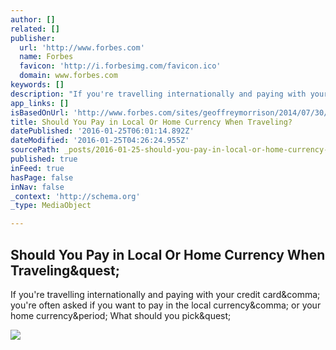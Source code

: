```yaml
---
author: []
related: []
publisher:
  url: 'http://www.forbes.com'
  name: Forbes
  favicon: 'http://i.forbesimg.com/favicon.ico'
  domain: www.forbes.com
keywords: []
description: "If you're travelling internationally and paying with your credit card, you're often asked if you want to pay in the local currency, or your home currency. What should you pick?"
app_links: []
isBasedOnUrl: 'http://www.forbes.com/sites/geoffreymorrison/2014/07/30/pay-in-local-or-home-currency/#421840e52f0f'
title: Should You Pay in Local Or Home Currency When Traveling?
datePublished: '2016-01-25T06:01:14.892Z'
dateModified: '2016-01-25T04:26:24.955Z'
sourcePath: _posts/2016-01-25-should-you-pay-in-local-or-home-currency-when-traveling.md
published: true
inFeed: true
hasPage: false
inNav: false
_context: 'http://schema.org'
_type: MediaObject

---
```

<article style=""><h1>Should You Pay in Local Or Home Currency When Traveling&amp;quest;</h1><p>If you're travelling internationally and paying with your credit card&amp;comma; you're often asked if you want to pay in the local currency&amp;comma; or your home currency&amp;period; What should you pick&amp;quest;</p><img src="http://blogs-images.forbes.com/geoffreymorrison/files/2014/08/pay-in-local-or-home-currency.jpg" /></article>